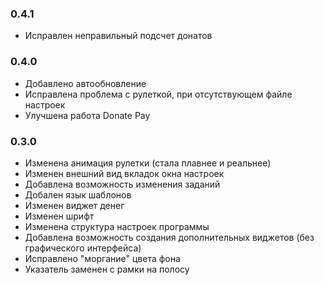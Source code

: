 ### 0.4.1
* Исправлен неправильный подсчет донатов

### 0.4.0
* Добавлено автообновление
* Исправлена проблема с рулеткой, при отсутствующем файле настроек
* Улучшена работа Donate Pay

### 0.3.0
* Изменена анимация рулетки (стала плавнее и реальнее)
* Изменен внешний вид вкладок окна настроек
* Добавлена возможность изменения заданий
* Добален язык шаблонов
* Изменен виджет денег
* Изменен шрифт
* Изменена структура настроек программы
* Добавлена возможность создания дополнительных виджетов (без графического интерфейса)
* Исправлено "моргание" цвета фона
* Указатель заменен с рамки на полосу

